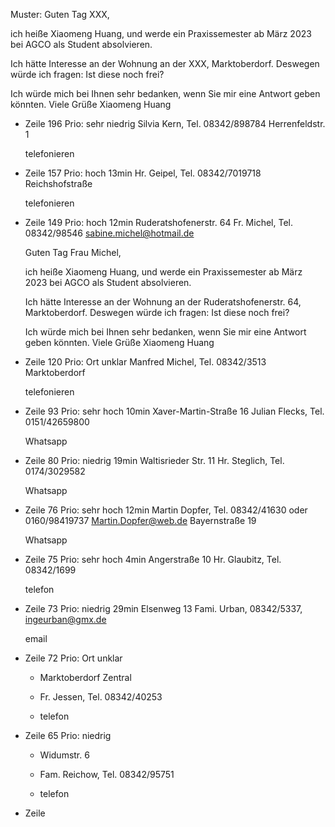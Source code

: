 Muster:
Guten Tag XXX,

ich heiße Xiaomeng Huang, und werde ein Praxissemester ab März 2023 bei AGCO als Student absolvieren. 

Ich hätte Interesse an der Wohnung an der XXX, Marktoberdorf. Deswegen würde ich fragen: 
Ist diese noch frei?

Ich würde mich bei Ihnen sehr bedanken, wenn Sie mir eine Antwort geben könnten.
Viele Grüße
Xiaomeng Huang


- Zeile 196 Prio: sehr niedrig
	Silvia Kern, Tel.  08342/898784
	Herrenfeldstr. 1
	
	telefonieren

- Zeile 157 Prio: hoch 13min
	Hr. Geipel, Tel. 08342/7019718
	Reichshofstraße
	
	telefonieren

- Zeile 149 Prio: hoch 12min
	Ruderatshofenerstr. 64
	Fr. Michel, Tel. 08342/98546 sabine.michel@hotmail.de
	
	Guten Tag Frau Michel,
	
	ich heiße Xiaomeng Huang, und werde ein Praxissemester ab März 2023 bei AGCO als Student absolvieren. 
	
	Ich hätte Interesse an der Wohnung an der Ruderatshofenerstr. 64, Marktoberdorf. Deswegen würde ich fragen: 
	Ist diese noch frei?
	
	Ich würde mich bei Ihnen sehr bedanken, wenn Sie mir eine Antwort geben könnten.
	Viele Grüße
	Xiaomeng Huang

- Zeile 120 Prio: Ort unklar
	Manfred Michel, Tel. 08342/3513
	Marktoberdorf
	
	telefonieren

- Zeile 93 Prio: sehr hoch 10min
	Xaver-Martin-Straße 16
	Julian Flecks, Tel. 0151/42659800
	
	Whatsapp

- Zeile 80 Prio: niedrig 19min
	Waltisrieder Str. 11
	Hr. Steglich, Tel. 0174/3029582
	
	Whatsapp

- Zeile 76 Prio: sehr hoch 12min
	Martin Dopfer, Tel. 08342/41630 oder 0160/98419737
	Martin.Dopfer@web.de
	Bayernstraße 19
	
	Whatsapp

- Zeile 75 Prio: sehr hoch 4min
	Angerstraße 10
	Hr. Glaubitz, Tel. 08342/1699
	
	telefon

- Zeile 73 Prio: niedrig 29min
	Elsenweg 13
	Fami. Urban, 08342/5337, ingeurban@gmx.de
	
	email

- Zeile 72 Prio: Ort unklar
	- Marktoberdorf Zentral
	- Fr. Jessen, Tel. 08342/40253

	- telefon

- Zeile 65 Prio: niedrig
	- Widumstr. 6
	- Fam. Reichow, Tel. 08342/95751

	- telefon

- Zeile 










